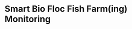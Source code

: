 # Smart Bio Floc Fish Farm(ing) Monitoring

<!--- ![HOMEPAGE](https://user-images.githubusercontent.com/60545262/168470727-b584caf7-7b30-4376-95ae-05fea78c1fff.png) --->

